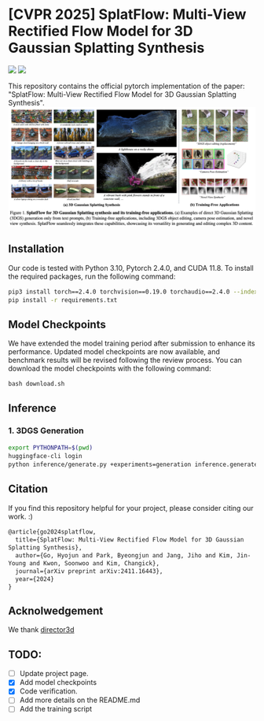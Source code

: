 # [CVPR 2025] SplatFlow: Multi-View Rectified Flow Model for 3D Gaussian Splatting Synthesis


<a href="https://arxiv.org/abs/2411.16443"><img src="https://img.shields.io/badge/arXiv-2411.16443-b31b1b.svg"></a>
<a href="https://gohyojun15.github.io/SplatFlow/"><img src="https://img.shields.io/badge/Project%20Page-online-brightgreen"></a>
<!-- <a href="https://huggingface.co/spaces/byeongjun-park/HarmonyView"><img src="https://img.shields.io/badge/Live%20Demo-online-brightgreen"></a> -->

This repository contains the official pytorch implementation of the paper: "SplatFlow: Multi-View Rectified Flow Model for 3D Gaussian Splatting Synthesis". 
![teaser](asset/teasure_figure.png)


## Installation
Our code is tested with Python 3.10, Pytorch 2.4.0, and CUDA 11.8. To install the required packages, run the following command:
```bash
pip3 install torch==2.4.0 torchvision==0.19.0 torchaudio==2.4.0 --index-url https://download.pytorch.org/whl/cu118
pip install -r requirements.txt
```

## Model Checkpoints
We have extended the model training period after submission to enhance its performance. Updated model checkpoints are now available, and benchmark results will be revised following the review process. You can download the model checkpoints with the following command:
```
bash download.sh
```



## Inference
### 1. 3DGS Generation

```bash
export PYTHONPATH=$(pwd)
huggingface-cli login 
python inference/generate.py +experiments=generation inference.generate.prompt="Your prompt here"
```

## Citation
If you find this repository helpful for your project, please consider citing our work. :)
```
@article{go2024splatflow,
  title={SplatFlow: Multi-View Rectified Flow Model for 3D Gaussian Splatting Synthesis},
  author={Go, Hyojun and Park, Byeongjun and Jang, Jiho and Kim, Jin-Young and Kwon, Soonwoo and Kim, Changick},
  journal={arXiv preprint arXiv:2411.16443},
  year={2024}
}
```

## Acknolwedgement
We thank [director3d](https://github.com/imlixinyang/Director3D)


## TODO:
- [ ] Update project page.
- [x] Add model checkpoints
- [x] Code verification.
- [ ] Add more details on the README.md
- [ ] Add the training script

